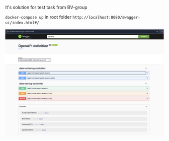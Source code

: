 It's solution for test task from BV-group

`docker-compose up` in root folder
`http://localhost:8080/swagger-ui/index.html#/`

![swagger_view.png](swagger_view.png)